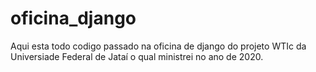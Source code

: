 # oficina_django
Aqui esta todo codigo passado na oficina de django do projeto WTIc da Universiade Federal de Jataí o qual ministrei no ano de 2020.
